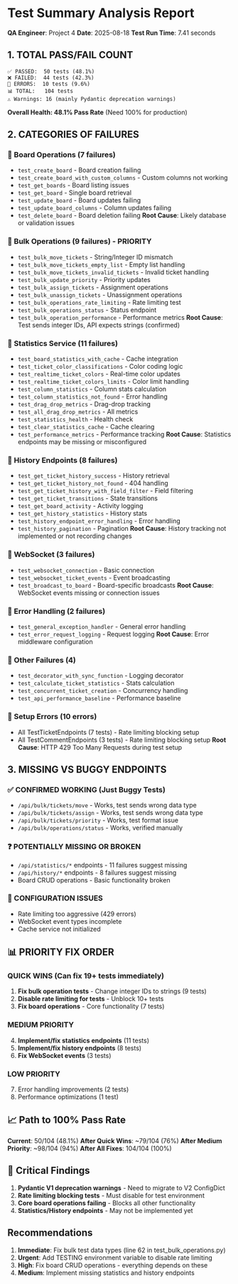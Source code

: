 # Test Summary Analysis Report

**QA Engineer**: Project 4
**Date**: 2025-08-18
**Test Run Time**: 7.41 seconds

## 1. TOTAL PASS/FAIL COUNT

```
✅ PASSED:  50 tests (48.1%)
❌ FAILED:  44 tests (42.3%)
🔶 ERRORS:  10 tests (9.6%)
📊 TOTAL:   104 tests
⚠️ Warnings: 16 (mainly Pydantic deprecation warnings)
```

**Overall Health: 48.1% Pass Rate** (Need 100% for production)

## 2. CATEGORIES OF FAILURES

### 🔴 Board Operations (7 failures)

- `test_create_board` - Board creation failing
- `test_create_board_with_custom_columns` - Custom columns not working
- `test_get_boards` - Board listing issues
- `test_get_board` - Single board retrieval
- `test_update_board` - Board updates failing
- `test_update_board_columns` - Column updates failing
- `test_delete_board` - Board deletion failing
**Root Cause**: Likely database or validation issues

### 🔴 Bulk Operations (9 failures) - PRIORITY

- `test_bulk_move_tickets` - String/Integer ID mismatch
- `test_bulk_move_tickets_empty_list` - Empty list handling
- `test_bulk_move_tickets_invalid_tickets` - Invalid ticket handling
- `test_bulk_update_priority` - Priority updates
- `test_bulk_assign_tickets` - Assignment operations
- `test_bulk_unassign_tickets` - Unassignment operations
- `test_bulk_operations_rate_limiting` - Rate limiting test
- `test_bulk_operations_status` - Status endpoint
- `test_bulk_operation_performance` - Performance metrics
**Root Cause**: Test sends integer IDs, API expects strings (confirmed)

### 🔴 Statistics Service (11 failures)

- `test_board_statistics_with_cache` - Cache integration
- `test_ticket_color_classifications` - Color coding logic
- `test_realtime_ticket_colors` - Real-time color updates
- `test_realtime_ticket_colors_limits` - Color limit handling
- `test_column_statistics` - Column stats calculation
- `test_column_statistics_not_found` - Error handling
- `test_drag_drop_metrics` - Drag-drop tracking
- `test_all_drag_drop_metrics` - All metrics
- `test_statistics_health` - Health check
- `test_clear_statistics_cache` - Cache clearing
- `test_performance_metrics` - Performance tracking
**Root Cause**: Statistics endpoints may be missing or misconfigured

### 🔴 History Endpoints (8 failures)

- `test_get_ticket_history_success` - History retrieval
- `test_get_ticket_history_not_found` - 404 handling
- `test_get_ticket_history_with_field_filter` - Field filtering
- `test_get_ticket_transitions` - State transitions
- `test_get_board_activity` - Activity logging
- `test_get_history_statistics` - History stats
- `test_history_endpoint_error_handling` - Error handling
- `test_history_pagination` - Pagination
**Root Cause**: History tracking not implemented or not recording changes

### 🔴 WebSocket (3 failures)

- `test_websocket_connection` - Basic connection
- `test_websocket_ticket_events` - Event broadcasting
- `test_broadcast_to_board` - Board-specific broadcasts
**Root Cause**: WebSocket events missing or connection issues

### 🔴 Error Handling (2 failures)

- `test_general_exception_handler` - General error handling
- `test_error_request_logging` - Request logging
**Root Cause**: Error middleware configuration

### 🔴 Other Failures (4)

- `test_decorator_with_sync_function` - Logging decorator
- `test_calculate_ticket_statistics` - Stats calculation
- `test_concurrent_ticket_creation` - Concurrency handling
- `test_api_performance_baseline` - Performance baseline

### 🔶 Setup Errors (10 errors)

- All TestTicketEndpoints (7 tests) - Rate limiting blocking setup
- All TestCommentEndpoints (3 tests) - Rate limiting blocking setup
**Root Cause**: HTTP 429 Too Many Requests during test setup

## 3. MISSING VS BUGGY ENDPOINTS

### ✅ CONFIRMED WORKING (Just Buggy Tests)

- `/api/bulk/tickets/move` - Works, test sends wrong data type
- `/api/bulk/tickets/assign` - Works, test sends wrong data type
- `/api/bulk/tickets/priority` - Works, test format issue
- `/api/bulk/operations/status` - Works, verified manually

### ❓ POTENTIALLY MISSING OR BROKEN

- `/api/statistics/*` endpoints - 11 failures suggest missing
- `/api/history/*` endpoints - 8 failures suggest missing
- Board CRUD operations - Basic functionality broken

### 🔧 CONFIGURATION ISSUES

- Rate limiting too aggressive (429 errors)
- WebSocket event types incomplete
- Cache service not initialized

## 📊 PRIORITY FIX ORDER

### QUICK WINS (Can fix 19+ tests immediately)

1. **Fix bulk operation tests** - Change integer IDs to strings (9 tests)
2. **Disable rate limiting for tests** - Unblock 10+ tests
3. **Fix board operations** - Core functionality (7 tests)

### MEDIUM PRIORITY

4. **Implement/fix statistics endpoints** (11 tests)
5. **Implement/fix history endpoints** (8 tests)
6. **Fix WebSocket events** (3 tests)

### LOW PRIORITY

7. Error handling improvements (2 tests)
8. Performance optimizations (1 test)

## 📈 Path to 100% Pass Rate

**Current**: 50/104 (48.1%)
**After Quick Wins**: ~79/104 (76%)
**After Medium Priority**: ~98/104 (94%)
**After All Fixes**: 104/104 (100%)

## 🚨 Critical Findings

1. **Pydantic V1 deprecation warnings** - Need to migrate to V2 ConfigDict
2. **Rate limiting blocking tests** - Must disable for test environment
3. **Core board operations failing** - Blocks all other functionality
4. **Statistics/History endpoints** - May not be implemented yet

## Recommendations

1. **Immediate**: Fix bulk test data types (line 62 in test_bulk_operations.py)
2. **Urgent**: Add TESTING environment variable to disable rate limiting
3. **High**: Fix board CRUD operations - everything depends on these
4. **Medium**: Implement missing statistics and history endpoints
